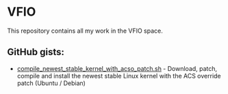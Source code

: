 # VFIO
This repository contains all my work in the VFIO space.

## GitHub gists:
 * [compile_newest_stable_kernel_with_acso_patch.sh](https://gist.github.com/mdPlusPlus/031ec2dac2295c9aaf1fc0b0e808e21a) -  Download, patch, compile and install the newest stable Linux kernel with the ACS override patch (Ubuntu / Debian) 
